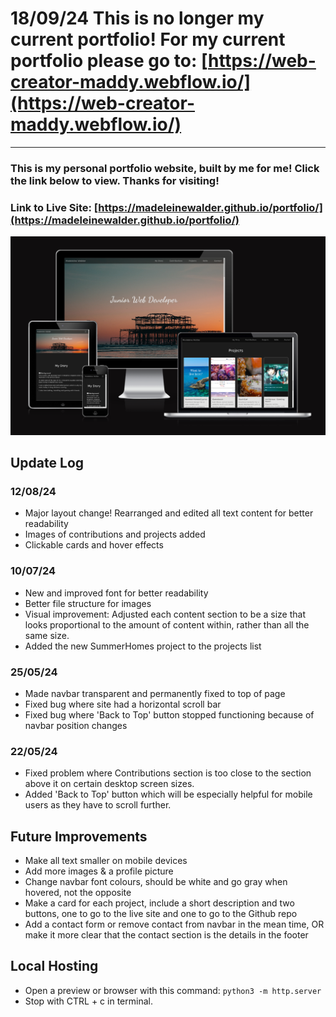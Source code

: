 # 18/09/24 This is no longer my current portfolio! For my current portfolio please go to: [https://web-creator-maddy.webflow.io/](https://web-creator-maddy.webflow.io/)


---


### This is my personal portfolio website, built by me for me! Click the link below to view. Thanks for visiting!

### Link to Live Site: [https://madeleinewalder.github.io/portfolio/](https://madeleinewalder.github.io/portfolio/)

![Finished website on different devices](images/portfolio.png)

## Update Log

### 12/08/24
- Major layout change! Rearranged and edited all text content for better readability
- Images of contributions and projects added
- Clickable cards and hover effects

### 10/07/24
- New and improved font for better readability
- Better file structure for images
- Visual improvement: Adjusted each content section to be a size that looks proportional to the amount of content within, rather than all the same size.
- Added the new SummerHomes project to the projects list

### 25/05/24
- Made navbar transparent and permanently fixed to top of page
- Fixed bug where site had a horizontal scroll bar
- Fixed bug where 'Back to Top' button stopped functioning because of navbar position changes

### 22/05/24
- Fixed problem where Contributions section is too close to the section above it on certain desktop screen sizes.
- Added 'Back to Top' button which will be especially helpful for mobile users as they have to scroll further.

## Future Improvements
- Make all text smaller on mobile devices
- Add more images & a profile picture
- Change navbar font colours, should be white and go gray when hovered, not the opposite
- Make a card for each project, include a short description and two buttons, one to go to the live site and one to go to the Github repo
- Add a contact form or remove contact from navbar in the mean time, OR make it more clear that the contact section is the details in the footer


## Local Hosting

- Open a preview or browser with this command: ```python3 -m http.server```
- Stop with CTRL + c in terminal.
